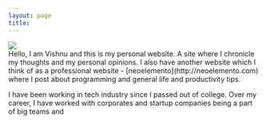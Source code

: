 ```yaml
---
layout: page
title: 
---
```

<div class="center">
    <img class="circle responsive-img center" src="https://avatars3.githubusercontent.com/u/10347504?v=3&amp;s=150">
</div>     
Hello, I am Vishnu and this is my personal website. A site where I chronicle my thoughts and my personal opinions. I also have another website which I think of as a professional website - [neoelemento](http://neoelemento.com) where I post about programming and general life and productivity tips.

I have been working in tech industry since I passed out of college. Over my career, I have worked with corporates and startup companies being a part of big teams and 